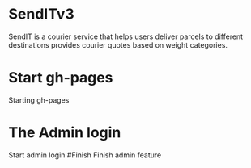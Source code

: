 # SendITv3
SendIT is a courier service that helps users deliver parcels to different destinations provides courier quotes based on weight categories.
# Start gh-pages
Starting gh-pages
# The Admin login
Start admin login
#Finish
Finish admin feature


